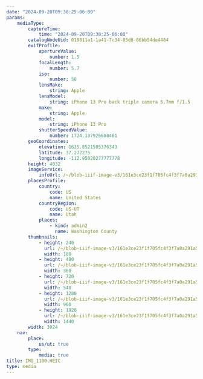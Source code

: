 ```yaml
---
date: "2024-09-20T09:30:25-06:00"
params:
    mediaType:
        captureTime:
            time: "2024-09-20T09:30:25-06:00"
        catalogNodeUid: 019811a1-1a41-7c34-85d8-86bb54de4484
        exifProfile:
            apertureValue:
                number: 1.5
            focalLength:
                number: 5.7
            iso:
                number: 50
            lensMake:
                string: Apple
            lensModel:
                string: iPhone 13 Pro back triple camera 5.7mm f/1.5
            make:
                string: Apple
            model:
                string: iPhone 13 Pro
            shutterSpeedValue:
                number: 1724.137926608461
        geoCoordinates:
            elevation: 1635.8521505376343
            latitude: 37.272275
            longitude: -112.95020277777778
        height: 4032
        imageService:
            infoUrl: /~/blob-iiif-image-v3/161e3ce23f1f705fc4f3f7a0a291a512440c9f110c3ee4f556ccdf8f15aef1b3/info.json
        placesProfile:
            country:
                code: US
                name: United States
            countryRegion:
                code: US-UT
                name: Utah
            places:
                - kind: admin2
                  name: Washington County
        thumbnails:
            - height: 240
              url: /~/blob-iiif-image-v3/161e3ce23f1f705fc4f3f7a0a291a512440c9f110c3ee4f556ccdf8f15aef1b3/full/180%2C240/0/default.jpg
              width: 180
            - height: 480
              url: /~/blob-iiif-image-v3/161e3ce23f1f705fc4f3f7a0a291a512440c9f110c3ee4f556ccdf8f15aef1b3/full/360%2C480/0/default.jpg
              width: 360
            - height: 720
              url: /~/blob-iiif-image-v3/161e3ce23f1f705fc4f3f7a0a291a512440c9f110c3ee4f556ccdf8f15aef1b3/full/540%2C720/0/default.jpg
              width: 540
            - height: 1280
              url: /~/blob-iiif-image-v3/161e3ce23f1f705fc4f3f7a0a291a512440c9f110c3ee4f556ccdf8f15aef1b3/full/960%2C1280/0/default.jpg
              width: 960
            - height: 1920
              url: /~/blob-iiif-image-v3/161e3ce23f1f705fc4f3f7a0a291a512440c9f110c3ee4f556ccdf8f15aef1b3/full/1440%2C1920/0/default.jpg
              width: 1440
        width: 3024
    nav:
        place:
            us/ut: true
        type:
            media: true
title: IMG_1100.HEIC
type: media
---
```

